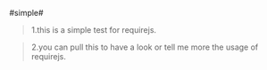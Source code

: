 #simple#

>1.this is a simple test for requirejs.

>2.you can pull this to have a look or tell me more the usage of requirejs.